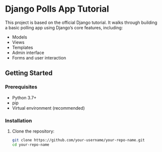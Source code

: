 # Django Polls App Tutorial

This project is based on the official Django tutorial. It walks through building a basic polling app using Django’s core features, including:

- Models
- Views
- Templates
- Admin interface
- Forms and user interaction

## Getting Started

### Prerequisites

- Python 3.7+
- pip
- Virtual environment (recommended)

### Installation

1. Clone the repository:
   ```bash
   git clone https://github.com/your-username/your-repo-name.git
   cd your-repo-name
   ```
